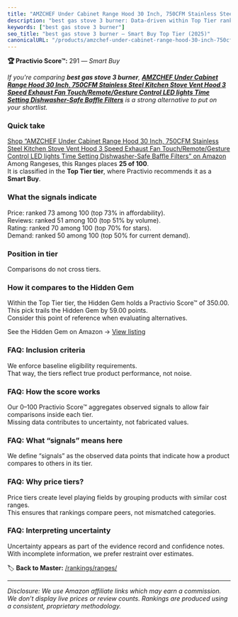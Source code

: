 ```yaml
---
title: "AMZCHEF Under Cabinet Range Hood 30 Inch, 750CFM Stainless Steel Kitchen Stove Vent Hood 3 Speed Exhaust Fan Touch/Remote/Gesture Control LED lights Time Setting Dishwasher-Safe Baffle Filters"
description: "best gas stove 3 burner: Data-driven within Top Tier ranking using the Practivio Score™. Positioned by quality, value, demand, findability, momentum."
keywords: ["best gas stove 3 burner"]
seo_title: "best gas stove 3 burner — Smart Buy Top Tier (2025)"
canonicalURL: "/products/amzchef-under-cabinet-range-hood-30-inch-750cfm-stainless-steel-kitchen-stove-vent-hood-3-speed-exhaust-fan-touchremotegesture-control-led-lights-time-setting-dishwasher-safe-baffle-filters-B0BG5W26RD/"
---
```


**🏆 Practivio Score™:** 291 — _Smart Buy_


*If you're comparing **best gas stove 3 burner**, **[AMZCHEF Under Cabinet Range Hood 30 Inch, 750CFM Stainless Steel Kitchen Stove Vent Hood 3 Speed Exhaust Fan Touch/Remote/Gesture Control LED lights Time Setting Dishwasher-Safe Baffle Filters](https://www.amazon.com/dp/B0BG5W26RD?tag=practivio-20)** is a strong alternative to put on your shortlist.*
### Quick take
[Shop “AMZCHEF Under Cabinet Range Hood 30 Inch, 750CFM Stainless Steel Kitchen Stove Vent Hood 3 Speed Exhaust Fan Touch/Remote/Gesture Control LED lights Time Setting Dishwasher-Safe Baffle Filters” on Amazon](https://www.amazon.com/dp/B0BG5W26RD?tag=practivio-20)
Among Rangeses, this Ranges places **25 of 100**.  
It is classified in the **Top Tier tier**, where Practivio recommends it as a **Smart Buy**.

### What the signals indicate
Price: ranked 73 among 100 (top 73% in affordability).  
Reviews: ranked 51 among 100 (top 51% by volume).  
Rating: ranked 70 among 100 (top 70% for stars).  
Demand: ranked 50 among 100 (top 50% for current demand).

### Position in tier
Comparisons do not cross tiers.

### How it compares to the Hidden Gem
Within the Top Tier tier, the Hidden Gem holds a Practivio Score™ of 350.00.  
This pick trails the Hidden Gem by 59.00 points.  
Consider this point of reference when evaluating alternatives.  

See the Hidden Gem on Amazon → [View listing](https://www.amazon.com/dp/B01KP195PY?tag=practivio-20)

### FAQ: Inclusion criteria
We enforce baseline eligibility requirements.  
That way, the tiers reflect true product performance, not noise.

### FAQ: How the score works
Our 0–100 Practivio Score™ aggregates observed signals to allow fair comparisons inside each tier.  
Missing data contributes to uncertainty, not fabricated values.

### FAQ: What “signals” means here
We define “signals” as the observed data points that indicate how a product compares to others in its tier.

### FAQ: Why price tiers?
Price tiers create level playing fields by grouping products with similar cost ranges.  
This ensures that rankings compare peers, not mismatched categories.

### FAQ: Interpreting uncertainty
Uncertainty appears as part of the evidence record and confidence notes.  
With incomplete information, we prefer restraint over estimates.


🏷️ **Back to Master:** [/rankings/ranges/](/rankings/ranges/)

---
_Disclosure: We use Amazon affiliate links which may earn a commission. We don’t display live prices or review counts. Rankings are produced using a consistent, proprietary methodology._
